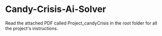# Candy-Crisis-Ai-Solver

Read the attached PDF called Project_candyCrisis in the root folder for all the project's instructions.
